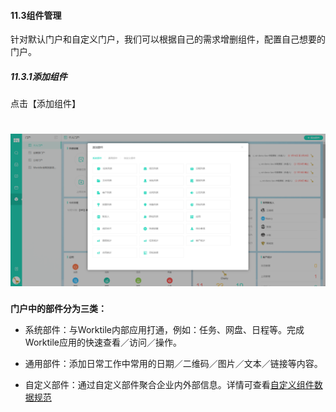 #### 11.3组件管理

针对默认门户和自定义门户，我们可以根据自己的需求增删组件，配置自己想要的门户。

##### 11.3.1添加组件

点击【添加组件】

# ![](/assets/11.3添加部件.png)

**门户中的部件分为三类：**

* 系统部件：与Worktile内部应用打通，例如：任务、网盘、日程等。完成Worktile应用的快速查看／访问／操作。

* 通用部件：添加日常工作中常用的日期／二维码／图片／文本／链接等内容。

* 自定义部件：通过自定义部件聚合企业内外部信息。详情可查看[自定义组件数据规范](https://dev.worktile.com/document/widget-custom)



